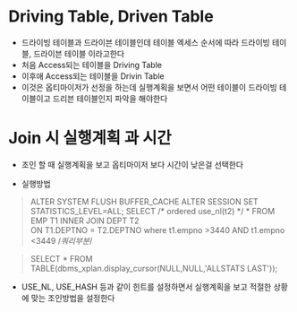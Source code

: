# Driving Table, Driven Table
* 드라이빙 테이블과 드라이븐 테이블인데 테이블 엑세스 순서에 따라 드라이빙 테이블, 드라이븐 테이블 이라고한다
* 처음 Access되는 테이블을 Driving Table
* 이후애 Access되는 테이블을 Drivin Table
* 이것은 옵티마이저가 선정을 하는데 실행계획을 보면서 어떤 테이블이 드라이빙 테이블이고 드리븐 테이블인지 파악을 해야한다

# Join 시 실행계획 과 시간
* 조인 할 때 실행계획을 보고 옵티마이저 보다 시간이 낮은걸 선택한다

* 실행방법

> ALTER SYSTEM FLUSH BUFFER_CACHE
> ALTER SESSION SET STATISTICS_LEVEL=ALL;
> SELECT  /* ordered use_nl(t2) */ * FROM  EMP  T1 
> INNER JOIN  DEPT  T2  
> ON T1.DEPTNO = T2.DEPTNO 
> where t1.empno >3440
> AND t1.empno <3449
> /*쿼리부분*/

>SELECT * FROM TABLE(dbms_xplan.display_cursor(NULL,NULL,'ALLSTATS LAST'));

* USE_NL, USE_HASH 등과 같이 힌트를 설정하면서 실행계획을 보고 적절한 상황에 맞는 조인방법을 설정한다
